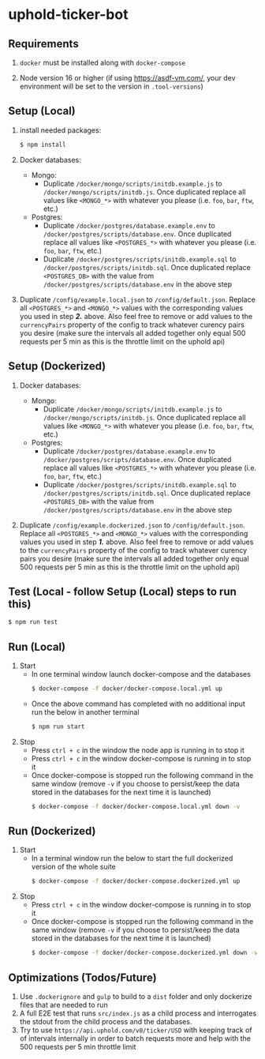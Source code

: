# uphold-ticker-bot

## Requirements
1. `docker` must be installed along with `docker-compose`

2. Node version 16 or higher (if using https://asdf-vm.com/, your dev environment will be set to the version in `.tool-versions`)

## Setup (Local)
1. install needed packages:
    ```bash
    $ npm install
    ```

2. Docker databases:
    * Mongo:
      * Duplicate `/docker/mongo/scripts/initdb.example.js` to `/docker/mongo/scripts/initdb.js`. Once duplicated replace all values like `<MONGO_*>` with whatever you please (i.e. `foo`, `bar`, `ftw`, etc.)
    * Postgres:
      * Duplicate `/docker/postgres/database.example.env` to `/docker/postgres/scripts/database.env`. Once duplicated replace all values like `<POSTGRES_*>` with whatever you please (i.e. `foo`, `bar`, `ftw`, etc.)
      * Duplicate `/docker/postgres/scripts/initdb.example.sql` to `/docker/postgres/scripts/initdb.sql`. Once duplicated replace `<POSTGRES_DB>` with the value from `/docker/postgres/scripts/database.env` in the above step 

3. Duplicate `/config/example.local.json` to `/config/default.json`. Replace all `<POSTGRES_*>` and `<MONGO_*>` values with the corresponding values you used in step ***2.*** above. Also feel free to remove or add values to the `currencyPairs` property of the config to track whatever curency pairs you desire (make sure the intervals all added together only equal 500 requests per 5 min as this is the throttle limit on the uphold api)


## Setup (Dockerized)
1. Docker databases:
    * Mongo:
      * Duplicate `/docker/mongo/scripts/initdb.example.js` to `/docker/mongo/scripts/initdb.js`. Once duplicated replace all values like `<MONGO_*>` with whatever you please (i.e. `foo`, `bar`, `ftw`, etc.)
    * Postgres:
      * Duplicate `/docker/postgres/database.example.env` to `/docker/postgres/scripts/database.env`. Once duplicated replace all values like `<POSTGRES_*>` with whatever you please (i.e. `foo`, `bar`, `ftw`, etc.)
      * Duplicate `/docker/postgres/scripts/initdb.example.sql` to `/docker/postgres/scripts/initdb.sql`. Once duplicated replace `<POSTGRES_DB>` with the value from `/docker/postgres/scripts/database.env` in the above step 

2. Duplicate `/config/example.dockerized.json` to `/config/default.json`. Replace all `<POSTGRES_*>` and `<MONGO_*>` values with the corresponding values you used in step ***1.*** above. Also feel free to remove or add values to the `currencyPairs` property of the config to track whatever curency pairs you desire (make sure the intervals all added together only equal 500 requests per 5 min as this is the throttle limit on the uphold api)

## Test (Local - follow Setup (Local) steps to run this)
```bash
$ npm run test
```

## Run (Local)
1. Start
    * In one terminal window launch docker-compose and the databases
      ```bash
      $ docker-compose -f docker/docker-compose.local.yml up
      ```
    * Once the above command has completed with no additional input run the below in another terminal
      ```bash
      $ npm run start
      ```
2. Stop
    * Press `ctrl + c` in the window the node app is running in to stop it
    * Press `ctrl + c` in the window docker-compose is running in to stop it
    * Once docker-compose is stopped run the following command in the same window (remove `-v` if you choose to persist/keep the data stored in the databases for the next time it is launched)
      ```bash
      $ docker-compose -f docker/docker-compose.local.yml down -v
      ```

## Run (Dockerized)
1. Start
    * In a terminal window run the below to start the full dockerized version of the whole suite
      ```bash
      $ docker-compose -f docker/docker-compose.dockerized.yml up
      ```
2. Stop
    * Press `ctrl + c` in the window docker-compose is running in to stop it
    * Once docker-compose is stopped run the following command in the same window (remove `-v` if you choose to persist/keep the data stored in the databases for the next time it is launched)
      ```bash
      $ docker-compose -f docker/docker-compose.dockerized.yml down -v
      ```

## Optimizations (Todos/Future)
1. Use `.dockerignore` and `gulp` to build to a `dist` folder and only dockerize files that are needed to run
2. A full E2E test that runs `src/index.js` as a child process and interrogates the stdout from the child process and the databases.
3. Try to use `https://api.uphold.com/v0/ticker/USD` with keeping track of of intervals internally in order to batch requests more and help with the 500 requests per 5 min throttle limit
